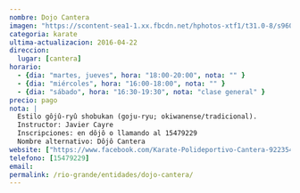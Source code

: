 ```yaml
---
nombre: Dojo Cantera
imagen: "https://scontent-sea1-1.xx.fbcdn.net/hphotos-xtf1/t31.0-8/s960x960/11878994_1010534942314267_7063574992862480948_o.jpg"
categoria: karate
ultima-actualizacion: 2016-04-22
direccion: 
  lugar: [cantera]
horario: 
  - {dia: "martes, jueves", hora: "18:00-20:00", nota: "" }
  - {dia: "miércoles", hora: "16:00-18:00", nota: "" }
  - {dia: "sábado", hora: "16:30-19:30", nota: "clase general" }
precio: pago
nota: | 
  Estilo gôjû-ryû shobukan (goju-ryu; okiwanense/tradicional). 
  Instructor: Javier Cayre
  Inscripciones: en dôjô o llamando al 15479229
  Nombre alternativo: Dôjô Cantera
website: ["https://www.facebook.com/Karate-Polideportivo-Cantera-922354627798966/"]
telefono: [15479229]
email: 
permalink: /rio-grande/entidades/dojo-cantera/
---
```


